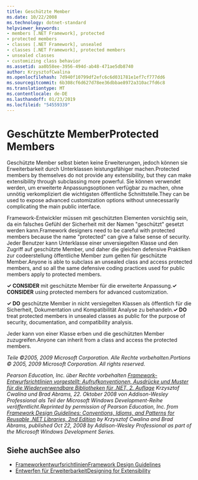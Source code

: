 ```yaml
---
title: Geschützte Member
ms.date: 10/22/2008
ms.technology: dotnet-standard
helpviewer_keywords:
- members [.NET Framework], protected
- protected members
- classes [.NET Framework], unsealed
- classes [.NET Framework], protected members
- unsealed classes
- customizing class behavior
ms.assetid: aa0b58ee-3956-494d-ab48-471ae5db8740
author: KrzysztofCwalina
ms.openlocfilehash: 7d940f10799df2efc6c6d031781e1ef7cf777dd6
ms.sourcegitcommit: 6b308cf6d627d78ee36dbbae8972a310ac7fd6c8
ms.translationtype: MT
ms.contentlocale: de-DE
ms.lasthandoff: 01/23/2019
ms.locfileid: "54559339"
---
```

# <a name="protected-members"></a><span data-ttu-id="a1aa8-102">Geschützte Member</span><span class="sxs-lookup"><span data-stu-id="a1aa8-102">Protected Members</span></span>
<span data-ttu-id="a1aa8-103">Geschützte Member selbst bieten keine Erweiterungen, jedoch können sie Erweiterbarkeit durch Unterklassen leistungsfähiger machen.</span><span class="sxs-lookup"><span data-stu-id="a1aa8-103">Protected members by themselves do not provide any extensibility, but they can make extensibility through subclassing more powerful.</span></span> <span data-ttu-id="a1aa8-104">Sie können verwendet werden, um erweiterte Anpassungsoptionen verfügbar zu machen, ohne unnötig verkompliziert die wichtigsten öffentliche Schnittstelle.</span><span class="sxs-lookup"><span data-stu-id="a1aa8-104">They can be used to expose advanced customization options without unnecessarily complicating the main public interface.</span></span>  
  
 <span data-ttu-id="a1aa8-105">Framework-Entwickler müssen mit geschützten Elementen vorsichtig sein, da ein falsches Gefühl der Sicherheit mit der Namen "geschützt" gesetzt werden kann.</span><span class="sxs-lookup"><span data-stu-id="a1aa8-105">Framework designers need to be careful with protected members because the name "protected" can give a false sense of security.</span></span> <span data-ttu-id="a1aa8-106">Jeder Benutzer kann Unterklasse einer unversiegelten Klasse und den Zugriff auf geschützte Member, und daher die gleichen defensive Praktiken zur codeerstellung öffentliche Member zum gelten für geschützte Member.</span><span class="sxs-lookup"><span data-stu-id="a1aa8-106">Anyone is able to subclass an unsealed class and access protected members, and so all the same defensive coding practices used for public members apply to protected members.</span></span>  
  
 <span data-ttu-id="a1aa8-107">**✓ CONSIDER** mit geschützte Member für die erweiterte Anpassung.</span><span class="sxs-lookup"><span data-stu-id="a1aa8-107">**✓ CONSIDER** using protected members for advanced customization.</span></span>  
  
 <span data-ttu-id="a1aa8-108">**✓ DO** geschützte Member in nicht versiegelten Klassen als öffentlich für die Sicherheit, Dokumentation und Kompatibilität Analyse zu behandeln.</span><span class="sxs-lookup"><span data-stu-id="a1aa8-108">**✓ DO** treat protected members in unsealed classes as public for the purpose of security, documentation, and compatibility analysis.</span></span>  
  
 <span data-ttu-id="a1aa8-109">Jeder kann von einer Klasse erben und die geschützten Member zuzugreifen.</span><span class="sxs-lookup"><span data-stu-id="a1aa8-109">Anyone can inherit from a class and access the protected members.</span></span>  
  
 <span data-ttu-id="a1aa8-110">*Teile ©2005, 2009 Microsoft Corporation. Alle Rechte vorbehalten.*</span><span class="sxs-lookup"><span data-stu-id="a1aa8-110">*Portions © 2005, 2009 Microsoft Corporation. All rights reserved.*</span></span>  
  
 <span data-ttu-id="a1aa8-111">*Pearson Education, Inc. über Rechte vorbehalten [Framework-Entwurfsrichtlinien vorgestellt: Aufrufkonventionen, Ausdrücke und Muster für die Wiederverwendbare Bibliotheken für .NET, 2. Auflage](https://www.informit.com/store/framework-design-guidelines-conventions-idioms-and-9780321545619) Krzysztof Cwalina und Brad Abrams, 22. Oktober 2008 von Addison-Wesley Professional als Teil der Microsoft Windows Development-Reihe veröffentlicht.*</span><span class="sxs-lookup"><span data-stu-id="a1aa8-111">*Reprinted by permission of Pearson Education, Inc. from [Framework Design Guidelines: Conventions, Idioms, and Patterns for Reusable .NET Libraries, 2nd Edition](https://www.informit.com/store/framework-design-guidelines-conventions-idioms-and-9780321545619) by Krzysztof Cwalina and Brad Abrams, published Oct 22, 2008 by Addison-Wesley Professional as part of the Microsoft Windows Development Series.*</span></span>  
  
## <a name="see-also"></a><span data-ttu-id="a1aa8-112">Siehe auch</span><span class="sxs-lookup"><span data-stu-id="a1aa8-112">See also</span></span>

- [<span data-ttu-id="a1aa8-113">Frameworkentwurfsrichtlinien</span><span class="sxs-lookup"><span data-stu-id="a1aa8-113">Framework Design Guidelines</span></span>](../../../docs/standard/design-guidelines/index.md)
- [<span data-ttu-id="a1aa8-114">Entwerfen für Erweiterbarkeit</span><span class="sxs-lookup"><span data-stu-id="a1aa8-114">Designing for Extensibility</span></span>](../../../docs/standard/design-guidelines/designing-for-extensibility.md)
